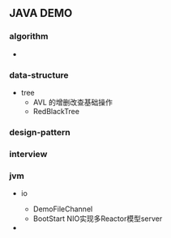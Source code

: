 ## JAVA DEMO

### algorithm
* 

### data-structure
* tree
    * AVL 的增删改查基础操作
    * RedBlackTree
    

### design-pattern

### interview

### jvm
* io
    * DemoFileChannel 
    * BootStart NIO实现多Reactor模型server
    
* 
